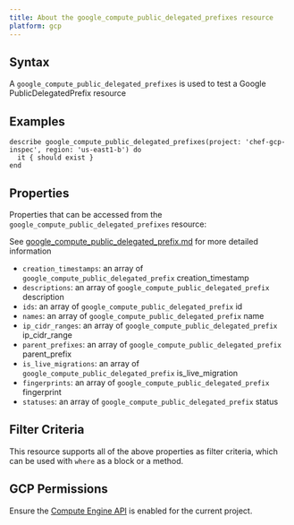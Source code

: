 ```yaml
---
title: About the google_compute_public_delegated_prefixes resource
platform: gcp
---
```


## Syntax
A `google_compute_public_delegated_prefixes` is used to test a Google PublicDelegatedPrefix resource

## Examples
```
describe google_compute_public_delegated_prefixes(project: 'chef-gcp-inspec', region: 'us-east1-b') do
  it { should exist }
end
```

## Properties
Properties that can be accessed from the `google_compute_public_delegated_prefixes` resource:

See [google_compute_public_delegated_prefix.md](google_compute_public_delegated_prefix.md) for more detailed information
  * `creation_timestamps`: an array of `google_compute_public_delegated_prefix` creation_timestamp
  * `descriptions`: an array of `google_compute_public_delegated_prefix` description
  * `ids`: an array of `google_compute_public_delegated_prefix` id
  * `names`: an array of `google_compute_public_delegated_prefix` name
  * `ip_cidr_ranges`: an array of `google_compute_public_delegated_prefix` ip_cidr_range
  * `parent_prefixes`: an array of `google_compute_public_delegated_prefix` parent_prefix
  * `is_live_migrations`: an array of `google_compute_public_delegated_prefix` is_live_migration
  * `fingerprints`: an array of `google_compute_public_delegated_prefix` fingerprint
  * `statuses`: an array of `google_compute_public_delegated_prefix` status

## Filter Criteria
This resource supports all of the above properties as filter criteria, which can be used
with `where` as a block or a method.

## GCP Permissions

Ensure the [Compute Engine API](https://console.cloud.google.com/apis/library/compute.googleapis.com/) is enabled for the current project.
